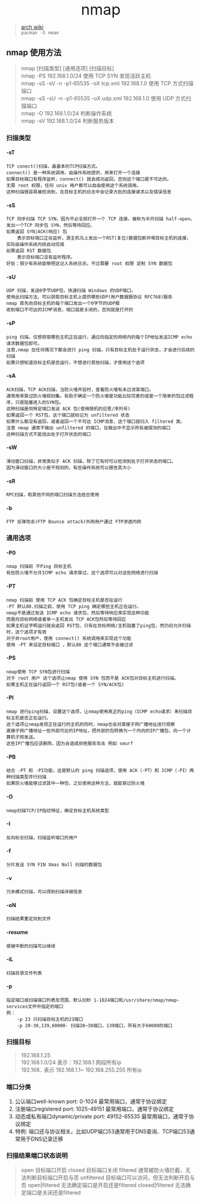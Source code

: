 <div style="text-align: center;font-size: 40px;">nmap</div>

> [arch wiki](https://wiki.archlinux.org/title/Nmap)\
> `pacman -S nmao`

## nmap 使用方法

> nmap [扫描类型] [通用选项] [扫描目标]\
> nmap -PS 192.168.1.0/24 使用 TCP SYN 发现活跃主机 \
> nmap -sS -sV -n -p1-65535 -oX tcp.xml 192.168.1.0 使用 TCP 方式扫描端口 \
> nmap -sS -sU -n -p1-65535 -oX udp.xml 192.168.1.0 使用 UDP 方式扫描端口 \
> nmap -O 192.168.1.0/24 判断操作系统 \
> nmap -sV 192.168.1.0/24 判断服务版本

### 扫描类型

#### -sT

```text
TCP conect()扫描，最基本的TCP扫描方式。
connect() 是一种系统调用，由操作系统提供，用来打开一个连接
如果目标端口有程序监听，connect() 就会成功返回，否则这个端口是不可达的。
无需 root 权限，任何 unix 用户都可以自由使用这个系统调用。
这种扫描很容易被检测到，在目标主机的日志中会记录大批的连接请求以及错误信息
```

#### -sS

```text
TCP 同步扫描 TCP SYN，因为不必全部打开一个 TCP 连接，被称为半开扫描 half-open。
发出一个TCP 同步包 SYN，然后等待回应。
如果返回 SYN|ACK(响应) 包
    表示目标端口正在监听，源主机马上发出一个RST(复位)数据包断开喝目标主机的连接，实际由操作系统内核自动完成
如果返回 RST 数据包
    表示目标端口没有监听程序。
好处：很少有系统能够把这记入系统日志。不过需要 root 权限 定制 SYN 数据包

```

#### -sU

```text
UDP 扫描，发送0字节UDP包，快速扫描 Windows 的UDP端口。
使用此扫描方法，可以获取目标主机上提供哪些UDP(用户数据报协议 RFC768)服务
nmap 首先向目标主机的每个端口发出一个0字节的UDP报
收到端口不可达的ICMP消息，端口就是关闭的，否则就是打开的
```

#### -sP

```text
ping 扫描，仅想获取哪些主机正在运行，通过向指定的网络内的每个IP地址发送ICMP echo 请求数据包即可。
注意,nmap 在任何情况下都会进行 ping 扫描，只有目标主机处于运行状态，才会进行后续的扫描
如果只想知道目标主机是否运行，不想进行其他扫描，才使用这个选项
```

#### -sA

```text
ACK扫描，TCP ACK扫描，当防火墙开启时，查看防火墙有未过滤某端口。
通常用来穿过防火墙规则集。有助于确定一个防火墙是功能比较完善的或是一个简单的包过滤程序，只是阻塞进入的SYN包。
这种扫描是向特定端口发送 ACK 包(使用随机的应答/序列号)
如果返回一个 RST包，这个端口就标记为 unfiltered 状态
如果什么都没有返回，或者返回一个不可达 ICMP消息，这个端口就归入 filtered 类。
注意 nmap 通常不输出 unfiltered 的端口，在输出中不显示所有被探测的端口
这种扫描方式不能找出处于打开状态的端口
```

#### -sW

```text
滑动窗口扫描，非常类似于 ACK 扫描，除了它有时可以检测到处于打开状态的端口。
因为滑动窗口的大小是不规则的，有些操作系统可以报告其大小
```

#### -sR

```text
RPC扫描，和其他不同的端口扫描方法结合使用
```

#### -b

```text
FTP 反弹攻击(FTP Bounce attack)外网用户通过 FTP渗透内网
```

### 通用选项

#### -P0

```text
nmap 扫描前 不Ping 目标主机
有些防火墙不允许ICMP echo 请求穿过，这个选项可以对这些网络进行扫描
```

#### -PT

```text
nmap 扫描前 使用 TCP ACK 包确定目标主机是否在运行
-PT 默认80.扫描之前，使用 TCP ping 确定哪些主机正在运行。
nmap不是通过发送 ICMP echo 请求包，然后等待响应来实现这种功能
而是向目标网络或者单一主机发出 TCP ACK包然后等待回应
如果主机证字啊运行就会返回 RST包，只有在目标网络/主机阻塞了ping包，而仍旧允许扫描时，这个选项才有效
对于非root用户，使用 connect() 系统调用来实现这个功能
使用 -PT 来设定目标端口 ，默认80 这个端口通常不会被过滤
```

#### -PS

```text
nmap使用 TCP SYN包进行扫描
对于 root 用户 这个选项让nmap 使用 SYN 包而不是 ACK包对目标主机进行扫描。
如果主机正在运行返回一个 RST包(或者一个 SYN/ACK包)
```

#### -PI

```text
nmap 进行ping扫描，设置这个选项，让nmap使用真正的ping（ICMP echo请求）来扫描目标主机是否正在运行。
这个选项让nmap发现正在运行的主机的同时，nmap也会对直接子网广播地址进行观察
直接子网广播地址一些外部可达的IP地址，把外部的包转换为一个内向的IP广播包，向一个计算机子网发送。
这些IP广播包应该删除，因为会造成拒绝服务攻击 例如 smurf
```

#### -PB

```text
结合 -PT 和 -PI功能，这是默认的 ping 扫描选项，使用 ACK（-PT）和 ICMP（-PI）两种扫描类型并行扫描
如果防火墙能够过滤其中一种包，之后使用这种方法，就能穿过防火墙
```

#### -O

```text
nmap扫描TCP/IP指纹特征，确定目标主机系统类型
```

#### -I

```text
反向标志扫描，扫描监听端口的用户
```

#### -f

```text
分片发送 SYN FIN Xmas Null 扫描的数据包
```

#### -v

```text
冗余模式扫描，可以得到扫描详细信息
```

#### -oN

```text
扫描结果重定向到文件
```

#### -resume

```text
使被中断的扫描可以继续
```

#### -iL

```text
扫描目录文件列表
```

#### -p

```text
指定端口或扫描端口列表及范围，默认扫秒 1-1024端口和/usr/share/nmap/nmap-services文件中指定的端口
例：
    -p 23 只扫描目标主机的23端口
    -p 20-30,139,60000- 扫描20~30端口，139端口，所有大于60000的端口
```

### 扫描目标

> 192.168.1.25 \
> 192.168.1.0/24 表示：192.168.1 网段所有ip \
> 192.168.*.* 表示 192.168.1.1~ 192.168.255.255 所有ip


### 端口分类

1. 公认端口well-known port: 0-1024 最常用端口，通常于协议绑定
2. 注册端口registered port: 1025-49151 最常用端口，通常于协议绑定
3. 动态或私有端口dynamic/private port: 49152-65535 最常用端口，通常于协议绑定
4. 特例: 端口还与协议相关。比如UDP端口53通常用于DNS查询、TCP端口53通常用于DNS记录迁移

### 扫描结果端口状态说明

> open 目标端口开启
> closed 目标端口关闭
> filtered 通常被防火墙拦截，无法判断目标端口开启与否
> unfiltered 目标端口可以访问，但无法判断开启与否
> open|filtered 无法确定端口是开启还是filtered
> closed|filtered 无法确定端口是关闭还是filtered